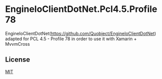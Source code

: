 EngineIoClientDotNet.Pcl4.5.Profile78
=====================================

EngineIoClientDotNet(https://github.com/Quobject/EngineIoClientDotNet) adapted for PCL 4.5 - Profile 78 in order to use it with Xamarin + MvvmCross

## License

[MIT](http://opensource.org/licenses/MIT)
